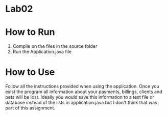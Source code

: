 # Lab02
# How to Run 
1. Compile on the files in the source folder
2. Run the Application.java file
# How to Use
Follow all the instructions provided when using the application. Once you exist the program all information about your payments, billings, clients and pets will be lost. Ideally you would save this information to a text file or database instead of the lists in application.java but I 
don't think that was part of this assignment.
